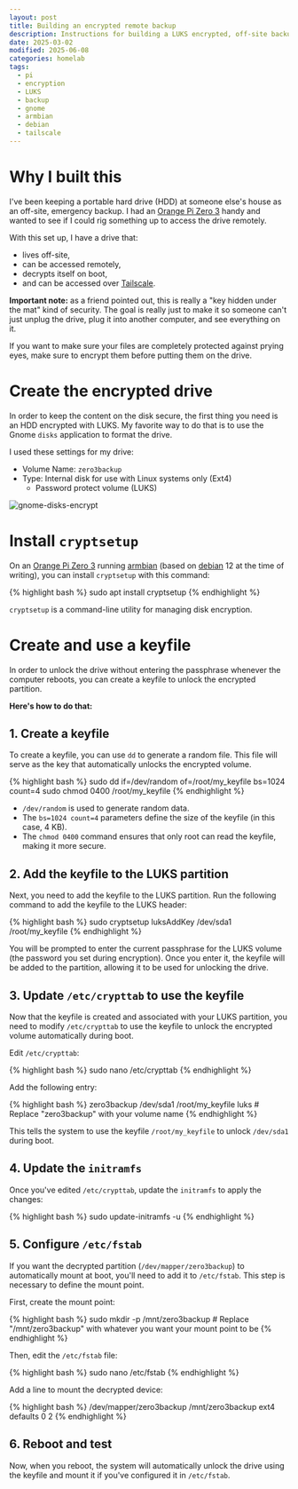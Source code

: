 ```yaml
---
layout: post
title: Building an encrypted remote backup
description: Instructions for building a LUKS encrypted, off-site backup target
date: 2025-03-02
modified: 2025-06-08
categories: homelab
tags:
  - pi
  - encryption
  - LUKS
  - backup
  - gnome
  - armbian
  - debian
  - tailscale
---
```

# Why I built this
I've been keeping a portable hard drive (HDD) at someone else's house as an off-site, emergency backup. I had an [Orange Pi Zero 3](http://www.orangepi.org/html/hardWare/computerAndMicrocontrollers/details/Orange-Pi-Zero-3.html) handy and wanted to see if I could rig something up to access the drive remotely.

With this set up, I have a drive that:
- lives off-site,
- can be accessed remotely,
- decrypts itself on boot,
- and can be accessed over [Tailscale](https://tailscale.com/).

**Important note:** as a friend pointed out, this is really a "key hidden under the mat" kind of security. The goal is really just to make it so someone can't just unplug the drive, plug it into another computer, and see everything on it.

If you want to make sure your files are completely protected against prying eyes, make sure to encrypt them before putting them on the drive.

# Create the encrypted drive
In order to keep the content on the disk secure, the first thing you need is an HDD encrypted with LUKS. My favorite way to do that is to use the Gnome `disks` application to format the drive.

I used these settings for my drive:
- Volume Name: `zero3backup`
- Type: Internal disk for use with Linux systems only (Ext4)
	- Password protect volume (LUKS)

![gnome-disks-encrypt]({{site.url}}/assets/post-images/gnome-disks-encrypt.png)

# Install `cryptsetup`
On an [Orange Pi Zero 3](http://www.orangepi.org/html/hardWare/computerAndMicrocontrollers/details/Orange-Pi-Zero-3.html) running [armbian](https://www.armbian.com) (based on [debian](https://www.debian.org/) 12 at the time of writing), you can install `cryptsetup` with this command:

{% highlight bash %}
sudo apt install cryptsetup
{% endhighlight %}

`cryptsetup` is a command-line utility for managing disk encryption.
# Create and use a keyfile
In order to unlock the drive without entering the passphrase whenever the computer reboots, you can create a keyfile to unlock the encrypted partition. 

**Here's how to do that:**
## 1. Create a keyfile
To create a keyfile, you can use `dd` to generate a random file. This file will serve as the key that automatically unlocks the encrypted volume.

{% highlight bash %}
sudo dd if=/dev/random of=/root/my_keyfile bs=1024 count=4 sudo chmod 0400 /root/my_keyfile
{% endhighlight %}


- `/dev/random` is used to generate random data. 
- The `bs=1024 count=4` parameters define the size of the keyfile (in this case, 4 KB). 
- The `chmod 0400` command ensures that only root can read the keyfile, making it more secure. 

## 2. Add the keyfile to the LUKS partition
Next, you need to add the keyfile to the LUKS partition. Run the following command to add the keyfile to the LUKS header:

{% highlight bash %}
sudo cryptsetup luksAddKey /dev/sda1 /root/my_keyfile
{% endhighlight %}

You will be prompted to enter the current passphrase for the LUKS volume (the password you set during encryption). Once you enter it, the keyfile will be added to the partition, allowing it to be used for unlocking the drive.

## 3. Update `/etc/crypttab` to use the keyfile 
Now that the keyfile is created and associated with your LUKS partition, you need to modify `/etc/crypttab` to use the keyfile to unlock the encrypted volume automatically during boot. 

Edit `/etc/crypttab`:

{% highlight bash %}
sudo nano /etc/crypttab
{% endhighlight %}

Add the following entry:

{% highlight bash %}
zero3backup /dev/sda1 /root/my_keyfile luks # Replace "zero3backup" with your volume name
{% endhighlight %}

This tells the system to use the keyfile `/root/my_keyfile` to unlock `/dev/sda1` during boot.
## 4. Update the `initramfs`
Once you've edited `/etc/crypttab`, update the `initramfs` to apply the changes:

{% highlight bash %}
sudo update-initramfs -u
{% endhighlight %}

## 5. Configure `/etc/fstab`
If you want the decrypted partition (`/dev/mapper/zero3backup`) to automatically mount at boot, you'll need to add it to `/etc/fstab`. This step is necessary to  define  the mount point.

First, create the mount point:

{% highlight bash %}
sudo mkdir -p /mnt/zero3backup # Replace "/mnt/zero3backup" with whatever you want your mount point to be
{% endhighlight %}

Then, edit the `/etc/fstab` file:

{% highlight bash %}
sudo nano /etc/fstab
{% endhighlight %}

Add a line to mount the decrypted device:

{% highlight bash %}
/dev/mapper/zero3backup /mnt/zero3backup ext4 defaults 0 2
{% endhighlight %}

## 6. Reboot and test 
Now, when you reboot, the system will automatically unlock the drive using the keyfile and mount it if you've configured it in `/etc/fstab`.